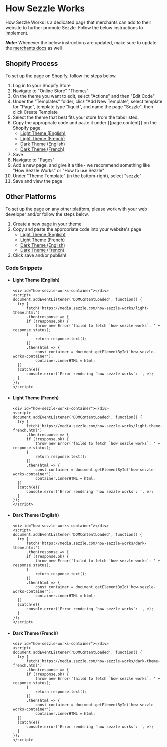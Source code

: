 # How Sezzle Works

How Sezzle Works is a dedicated page that merchants can add to their website to further promote Sezzle. Follow the below instructions to implement.

**_Note:_** Whenever the below instructions are updated, make sure to update the [merchants docs](https://merchant-help.sezzle.com/hc/en-us/articles/360041531132-How-do-I-make-an-About-Sezzle-page-) as well

## Shopify Process

To set up the page on Shopify, follow the steps below.

1. Log in to your Shopify Store
1. Navigate to "Online Store" "Themes"
1. On the theme you want to edit, select "Actions" and then "Edit Code"
1. Under the "Templates" folder, click "Add New Template", select template for "Page", template type "liquid", and name the page "Sezzle", then click Create Template
1. Select the theme that best fits your store from the tabs listed.
1. Copy the appropriate code and paste it under {{page.content}} on the Shopify page.
   - [Light Theme (English)](#light-theme-english)
   - [Light Theme (French)](#light-theme-french)
   - [Dark Theme (English)](#dark-theme-english)
   - [Dark Theme (French)](#dark-theme-french)
1. Save
1. Navigate to "Pages"
1. Add a new page, and give it a title - we recommend something like "How Sezzle Works" or "How to use Sezzle"
1. Under "Theme Template" (in the bottom-right), select "sezzle"
1. Save and view the page

## Other Platforms

To set up the page on any other platform, please work with your web developer and/or follow the steps below.

1. Create a new page in your theme
1. Copy and paste the appropriate code into your website's page
   - [Light Theme (English)](#light-theme-english)
   - [Light Theme (French)](#light-theme-french)
   - [Dark Theme (English)](#dark-theme-english)
   - [Dark Theme (French)](#dark-theme-french)
1. Click save and/or publish!

### Code Snippets

- #### Light Theme (English)
  ```
  <div id="how-sezzle-works-container"></div>
  <script>
  document.addEventListener('DOMContentLoaded', function() {
    try {
        fetch('https://media.sezzle.com/how-sezzle-works/light-theme.html')
        .then(response => {
        if (!response.ok) {
            throw new Error('failed to fetch `how sezzle works`: ' + response.status);
        }
            return response.text();
        })
        .then(html => {
            const container = document.getElementById('how-sezzle-works-container');
            container.innerHTML = html;
    })
    }catch(e){
        console.error('Error rendering `how sezzle works`: ', e);
    }
  });
  </script>
  ```
- #### Light Theme (French)
  ```
  <div id="how-sezzle-works-container"></div>
  <script>
  document.addEventListener('DOMContentLoaded', function() {
    try {
        fetch('https://media.sezzle.com/how-sezzle-works/light-theme-french.html')
        .then(response => {
        if (!response.ok) {
            throw new Error('failed to fetch `how sezzle works`: ' + response.status);
        }
            return response.text();
        })
        .then(html => {
            const container = document.getElementById('how-sezzle-works-container');
            container.innerHTML = html;
    })
    }catch(e){
        console.error('Error rendering `how sezzle works`: ', e);
    }
  });
  </script>
  ```
- #### Dark Theme (English)

  ```
  <div id="how-sezzle-works-container"></div>
  <script>
  document.addEventListener('DOMContentLoaded', function() {
    try {
        fetch('https://media.sezzle.com/how-sezzle-works/dark-theme.html')
        .then(response => {
        if (!response.ok) {
            throw new Error('failed to fetch `how sezzle works`: ' + response.status);
        }
            return response.text();
        })
        .then(html => {
            const container = document.getElementById('how-sezzle-works-container');
            container.innerHTML = html;
    })
    }catch(e){
        console.error('Error rendering `how sezzle works`: ', e);
    }
  });
  </script>
  ```

- #### Dark Theme (French)

  ```
  <div id="how-sezzle-works-container"></div>
  <script>
  document.addEventListener('DOMContentLoaded', function() {
    try {
        fetch('https://media.sezzle.com/how-sezzle-works/dark-theme-french.html')
        .then(response => {
        if (!response.ok) {
            throw new Error('failed to fetch `how sezzle works`: ' + response.status);
        }
            return response.text();
        })
        .then(html => {
            const container = document.getElementById('how-sezzle-works-container');
            container.innerHTML = html;
    })
    }catch(e){
        console.error('Error rendering `how sezzle works`: ', e);
    }
  });
  </script>
  ```
